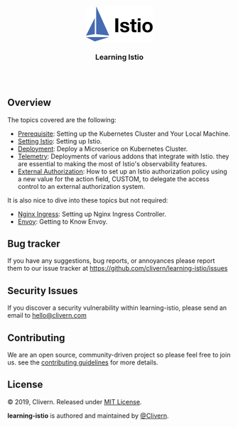 <p align="center">
    <img alt="Logo" src="/logo.png" width="150" />
    <h3 align="center">Learning Istio</h3>
</p>
<br/>
<br/>


## Overview

The topics covered are the following:

- [Prerequisite](prerequisite.md): Setting up the Kubernetes Cluster and Your Local Machine.
- [Setting Istio](setting-istio.md): Setting up Istio.
- [Deployment](deployment.md): Deploy a Microserice on Kubernetes Cluster.
- [Telemetry](telemetry.md): Deployments of various addons that integrate with Istio. they are essential to making the most of Istio's observability features.
- [External Authorization](external_authorization.md): How to set up an Istio authorization policy using a new value for the action field, CUSTOM, to delegate the access control to an external authorization system.


It is also nice to dive into these topics but not required:

- [Nginx Ingress](ingress.md): Setting up Nginx Ingress Controller.
- [Envoy](envoy.md): Getting to Know Envoy.


## Bug tracker

If you have any suggestions, bug reports, or annoyances please report them to our issue tracker at https://github.com/clivern/learning-istio/issues


## Security Issues

If you discover a security vulnerability within learning-istio, please send an email to [hello@clivern.com](mailto:hello@clivern.com)


## Contributing

We are an open source, community-driven project so please feel free to join us. see the [contributing guidelines](CONTRIBUTING.md) for more details.


## License

© 2019, Clivern. Released under [MIT License](https://opensource.org/licenses/mit-license.php).

**learning-istio** is authored and maintained by [@Clivern](http://github.com/clivern).
